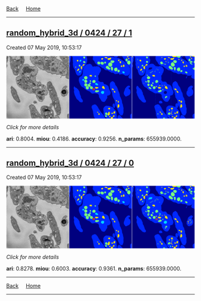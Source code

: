 
[Back](..)&nbsp;&nbsp;&nbsp;&nbsp;&nbsp;[Home](https://leapmanlab.github.io/snapshots)

---

<div class="summary"><a href="1"><h2>random_hybrid_3d / 0424 / 27 / 1</h2></a><p>Created 07 May 2019, 10:53:17
</p><a href="1"><img src="1/media/summary.png" align="center"></a><p>
<i>Click for more details</i>
</p></div>

**ari**: 0.8004. **miou**: 0.4186. **accuracy**: 0.9256. **n_params**: 655939.0000. 

---

<div class="summary"><a href="0"><h2>random_hybrid_3d / 0424 / 27 / 0</h2></a><p>Created 07 May 2019, 10:53:17
</p><a href="0"><img src="0/media/summary.png" align="center"></a><p>
<i>Click for more details</i>
</p></div>

**ari**: 0.8278. **miou**: 0.6003. **accuracy**: 0.9361. **n_params**: 655939.0000. 

---

[Back](..)&nbsp;&nbsp;&nbsp;&nbsp;&nbsp;[Home](https://leapmanlab.github.io/snapshots)

---